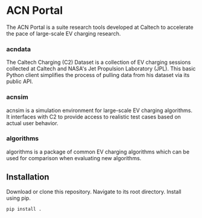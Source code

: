 # ACN Portal

The ACN Portal is a suite research tools developed at Caltech to accelerate the pace of large-scale EV charging research. 

### acndata
The Caltech Charging (C2) Dataset is a collection of EV charging sessions collected at Caltech and NASA's Jet Propulsion Laboratory (JPL). This basic Python client simplifies the process of pulling data from his dataset via its public API.

### acnsim
acnsim is a simulation environment for large-scale EV charging algorithms. It interfaces with C2 to provide access to realistic test cases based on actual user behavior. 


### algorithms
algorithms is a package of common EV charging algorithms which can be used for comparison when evaluating new algorithms. 

## Installation

Download or clone this repository. Navigate to its root directory. Install using pip. 

```bash
pip install .
```
